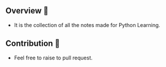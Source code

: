 ## Overview 🌟
- It is the collection of all the notes made for Python Learning.

## Contribution 💫
- Feel free to raise to pull request.
